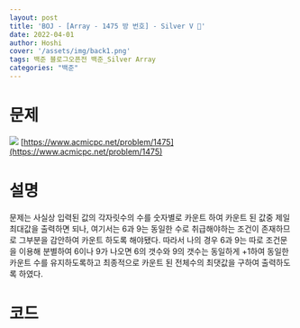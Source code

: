 ```yaml
---
layout: post
title: 'BOJ - [Array - 1475 방 번호] - Silver V 🥈'
date: 2022-04-01
author: Hoshi
cover: '/assets/img/back1.png'
tags: 백준 블로그오픈전 백준_Silver Array
categories: "백준"
---
```

# 문제
![]({{site.url}}/assets/img/posts_img/1475.png)
[https://www.acmicpc.net/problem/1475](https://www.acmicpc.net/problem/1475)

# 설명
문제는 사실상 입력된 값의 각자릿수의 수를 숫자별로 카운트 하여 카운트 된 값중 제일 최대값을 출력하면 되나, 여기서는 6과 9는 동일한 수로 취급해야하는 조건이 존재하므로 그부분을 감안하여 카운트 하도록 해야됐다. 따라서 나의 경우 6과 9는 따로 조건문을 이용해 분별하여 6이나 9가 나오면 6의 갯수와 9의 갯수는 동일하게 +1하여 동일한 카운트 수를 유지하도록하고 최종적으로 카운트 된 전체수의 최댓값을 구하여 출력하도록 하였다.

# 코드

```c

```
